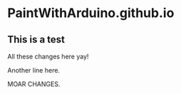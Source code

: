 # PaintWithArduino.github.io

## This is a test

All these changes here yay!

Another line here.

MOAR CHANGES.